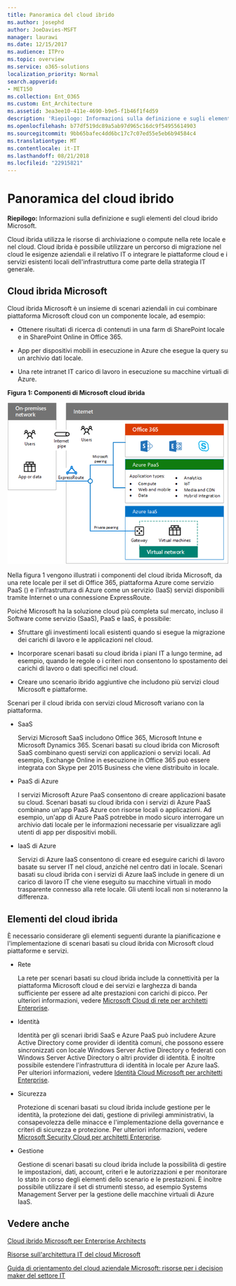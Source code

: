 ```yaml
---
title: Panoramica del cloud ibrido
ms.author: josephd
author: JoeDavies-MSFT
manager: laurawi
ms.date: 12/15/2017
ms.audience: ITPro
ms.topic: overview
ms.service: o365-solutions
localization_priority: Normal
search.appverid:
- MET150
ms.collection: Ent_O365
ms.custom: Ent_Architecture
ms.assetid: 3ea3ee10-411e-4690-b9e5-f1b46f1f4d59
description: 'Riepilogo: Informazioni sulla definizione e sugli elementi del cloud ibrido Microsoft.'
ms.openlocfilehash: b77df519dc89a5ab97d965c16dc9f54955614903
ms.sourcegitcommit: 9bb65bafec4dd6bc17c7c07ed55e5eb6b94584c4
ms.translationtype: MT
ms.contentlocale: it-IT
ms.lasthandoff: 08/21/2018
ms.locfileid: "22915821"
---
```

# <a name="hybrid-cloud-overview"></a>Panoramica del cloud ibrido

 **Riepilogo:** Informazioni sulla definizione e sugli elementi del cloud ibrido Microsoft.
  
Cloud ibrida utilizza le risorse di archiviazione o compute nella rete locale e nel cloud. Cloud ibrida è possibile utilizzare un percorso di migrazione nel cloud le esigenze aziendali e il relativo IT o integrare le piattaforme cloud e i servizi esistenti locali dell'infrastruttura come parte della strategia IT generale.
  
## <a name="microsoft-hybrid-cloud"></a>Cloud ibrida Microsoft

Cloud ibrida Microsoft è un insieme di scenari aziendali in cui combinare piattaforma Microsoft cloud con un componente locale, ad esempio: 
  
- Ottenere risultati di ricerca di contenuti in una farm di SharePoint locale e in SharePoint Online in Office 365.
    
- App per dispositivi mobili in esecuzione in Azure che esegue la query su un archivio dati locale.
    
- Una rete intranet IT carico di lavoro in esecuzione su macchine virtuali di Azure.
    
**Figura 1: Componenti di Microsoft cloud ibrida**

![Componenti del cloud ibrido Microsoft](media/Hybrid-Poster/MS-Hybrid-Cloud.png)
  
Nella figura 1 vengono illustrati i componenti del cloud ibrida Microsoft, da una rete locale per il set di Office 365, piattaforma Azure come servizio PaaS () e l'infrastruttura di Azure come un servizio (IaaS) servizi disponibili tramite Internet o una connessione ExpressRoute.
  
Poiché Microsoft ha la soluzione cloud più completa sul mercato, incluso il Software come servizio (SaaS), PaaS e IaaS, è possibile:
  
- Sfruttare gli investimenti locali esistenti quando si esegue la migrazione dei carichi di lavoro e le applicazioni nel cloud.
    
- Incorporare scenari basati su cloud ibrida i piani IT a lungo termine, ad esempio, quando le regole o i criteri non consentono lo spostamento dei carichi di lavoro o dati specifici nel cloud.
    
- Creare uno scenario ibrido aggiuntive che includono più servizi cloud Microsoft e piattaforme.
    
Scenari per il cloud ibrida con servizi cloud Microsoft variano con la piattaforma.
  
- SaaS
    
    Servizi Microsoft SaaS includono Office 365, Microsoft Intune e Microsoft Dynamics 365. Scenari basati su cloud ibrida con Microsoft SaaS combinano questi servizi con applicazioni o servizi locali. Ad esempio, Exchange Online in esecuzione in Office 365 può essere integrata con Skype per 2015 Business che viene distribuito in locale.
    
- PaaS di Azure
    
    I servizi Microsoft Azure PaaS consentono di creare applicazioni basate su cloud. Scenari basati su cloud ibrida con i servizi di Azure PaaS combinano un'app PaaS Azure con risorse locali o applicazioni. Ad esempio, un'app di Azure PaaS potrebbe in modo sicuro interrogare un archivio dati locale per le informazioni necessarie per visualizzare agli utenti di app per dispositivi mobili.
    
- IaaS di Azure
    
    Servizi di Azure IaaS consentono di creare ed eseguire carichi di lavoro basate su server IT nel cloud, anziché nel centro dati in locale. Scenari basati su cloud ibrida con i servizi di Azure IaaS include in genere di un carico di lavoro IT che viene eseguito su macchine virtuali in modo trasparente connesso alla rete locale. Gli utenti locali non si noteranno la differenza.
    
## <a name="elements-of-hybrid-cloud"></a>Elementi del cloud ibrida

È necessario considerare gli elementi seguenti durante la pianificazione e l'implementazione di scenari basati su cloud ibrida con Microsoft cloud piattaforme e servizi.
  
- Rete
    
    La rete per scenari basati su cloud ibrida include la connettività per la piattaforma Microsoft cloud e dei servizi e larghezza di banda sufficiente per essere ad alte prestazioni con carichi di picco. Per ulteriori informazioni, vedere [Microsoft Cloud di rete per architetti Enterprise](microsoft-cloud-networking-for-enterprise-architects.md).
    
- Identità
    
    Identità per gli scenari ibridi SaaS e Azure PaaS può includere Azure Active Directory come provider di identità comuni, che possono essere sincronizzati con locale Windows Server Active Directory o federati con Windows Server Active Directory o altri provider di identità. È inoltre possibile estendere l'infrastruttura di identità in locale per Azure IaaS. Per ulteriori informazioni, vedere [Identità Cloud Microsoft per architetti Enterprise](microsoft-cloud-it-architecture-resources.md#identity).
    
- Sicurezza
    
    Protezione di scenari basati su cloud ibrida include gestione per le identità, la protezione dei dati, gestione di privilegi amministrativi, la consapevolezza delle minacce e l'implementazione della governance e criteri di sicurezza e protezione. Per ulteriori informazioni, vedere [Microsoft Security Cloud per architetti Enterprise](https://technet.microsoft.com/library/dn919927.aspx#security).
    
- Gestione
    
    Gestione di scenari basati su cloud ibrida include la possibilità di gestire le impostazioni, dati, account, criteri e le autorizzazioni e per monitorare lo stato in corso degli elementi dello scenario e le prestazioni. È inoltre possibile utilizzare il set di strumenti stesso, ad esempio Systems Management Server per la gestione delle macchine virtuali di Azure IaaS.
    
## <a name="see-also"></a>Vedere anche

[Cloud ibrido Microsoft per Enterprise Architects](microsoft-hybrid-cloud-for-enterprise-architects.md)
  
[Risorse sull'architettura IT del cloud Microsoft](microsoft-cloud-it-architecture-resources.md)

[Guida di orientamento del cloud aziendale Microsoft: risorse per i decision maker del settore IT](https://sway.com/FJ2xsyWtkJc2taRD)
 


